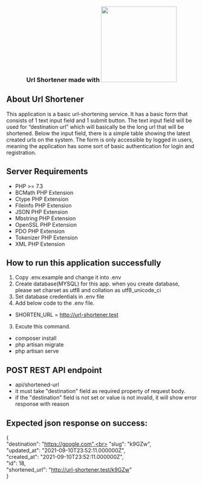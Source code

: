 <h3 align="center">Url Shortener made with <a href="https://laravel.com" target="_blank"><img src="https://raw.githubusercontent.com/laravel/art/master/logo-lockup/5%20SVG/2%20CMYK/1%20Full%20Color/laravel-logolockup-cmyk-red.svg" width="200"></a></h3>

## About Url Shortener

This application is a basic url-shortening service. It has a basic form that consists of 1 text input
field and 1 submit button. The text input field will be used for “destination url” which will basically be the long url that will be shortened.
Below the input field, there is a simple table showing the latest created urls on the system.
The form is only accessible by logged in users, meaning the application has some sort of basic authentication for
login and registration.

## Server Requirements
- PHP >= 7.3
- BCMath PHP Extension
- Ctype PHP Extension
- Fileinfo PHP Extension
- JSON PHP Extension
- Mbstring PHP Extension
- OpenSSL PHP Extension
- PDO PHP Extension
- Tokenizer PHP Extension
- XML PHP Extension

## How to run this application successfully

1. Copy .env.example and change it into .env
2. Create database(MYSQL) for this app. when you create database, please set charset as utf8 and collation as utf8_unicode_ci
3. Set database credentials in .env file
4. Add below code to the .env file. 
- SHORTEN_URL = http://url-shortener.test
3. Excute this command. 
- composer install
- php artisan migrate
- php artisan serve

## POST REST API endpoint
- api/shortened-url
- it must take "destination" field as required property of request body.
- if the "destination" field is not set or value is not invalid, it will show error response with reason
## Expected json response on success:

{\
    "destination": "https://google.com",<br>
    "slug": "k9GZw",\
    "updated_at": "2021-09-10T23:52:11.000000Z",\
    "created_at": "2021-09-10T23:52:11.000000Z",\
    "id": 18,\
    "shortened_url": "http://url-shortener.test/k9GZw" <br>
}
